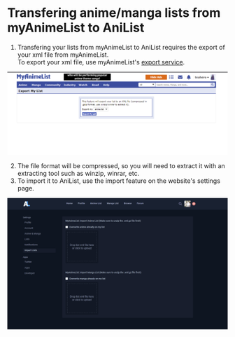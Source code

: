 # Transfering anime/manga lists from myAnimeList to AniList

1) Transfering your lists from myAnimeList to AniList requires the export of your xml file from myAnimeList. <br>
   To export your xml file, use myAnimeList's [export service](http://myanimelist.net/panel.php?go=export).
   
![exportMyAnimeList](https://github.com/ReStartQ/Courier/blob/main/Preview/exportMyAnimeList.png)   

2) The file format will be compressed, so you will need to extract it with an extracting tool such as winzip, winrar, etc.
3) To import it to AniList, use the import feature on the website's settings page. 

![importAniList](https://github.com/ReStartQ/Courier/blob/main/Preview/importAniList.png)
